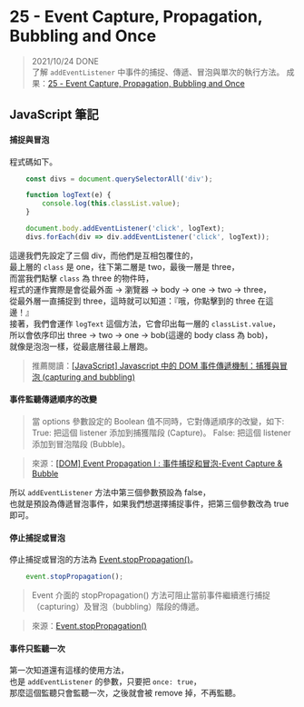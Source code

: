 
# 25 - Event Capture, Propagation, Bubbling and Once
> 2021/10/24 DONE  
了解 `addEventListener` 中事件的捕捉、傳遞、冒泡與單次的執行方法。
成果：[25 - Event Capture, Propagation, Bubbling and Once](https://alice-nor.github.io/JavaScript30/25%20-%20Event%20Capture,%20Propagation,%20Bubbling%20and%20Once/) 



## JavaScript 筆記 ##

#### 捕捉與冒泡

程式碼如下。  

```JavaScript
    const divs = document.querySelectorAll('div');

    function logText(e) {
        console.log(this.classList.value);
    }

    document.body.addEventListener('click', logText);
    divs.forEach(div => div.addEventListener('click', logText));
```

這邊我們先設定了三個 div，而他們是互相包覆住的，  
最上層的 `class` 是 one，往下第二層是 two，最後一層是 three，  
而當我們點擊 `class` 為 three 的物件時，  
程式的運作實際是會從最外面 -> 瀏覽器 -> body -> one -> two -> three，  
從最外層一直捕捉到 three，這時就可以知道：『哦，你點擊到的 three 在這邊！』  
接著，我們會運作 `logText` 這個方法，它會印出每一層的 `classList.value`，  
所以會依序印出 three -> two -> one -> bob(這邊的 body class 為 bob)，  
就像是泡泡一樣，從最底層往最上層跑。

> 推薦閱讀：[[JavaScript] Javascript 中的 DOM 事件傳遞機制：捕獲與冒泡 (capturing and bubbling)](https://medium.com/itsems-frontend/javascript-event-bubbling-capturing-794cd2d01e61) 

#### 事件監聽傳遞順序的改變

> 當 options 參數設定的 Boolean 值不同時，它對傳遞順序的改變，如下:
True: 把這個 listener 添加到捕獲階段 (Capture)。
False: 把這個 listener 添加到冒泡階段 (Bubble)。

> 來源：[[DOM] Event Propagation I : 事件捕捉和冒泡-Event Capture & Bubble](https://hsien-w-wei.medium.com/dom-event-propagation-i-%E4%BA%8B%E4%BB%B6%E6%8D%95%E6%8D%89%E5%92%8C%E5%86%92%E6%B3%A1-event-capture-bubble-8214bf146b35) 

所以 `addEventListener` 方法中第三個參數預設為 false，  
也就是預設為傳遞冒泡事件，如果我們想選擇捕捉事件，把第三個參數改為 true 即可。

#### 停止捕捉或冒泡

停止捕捉或冒泡的方法為 [Event.stopPropagation()](https://developer.mozilla.org/zh-TW/docs/Web/API/Event/stopPropagation)。

```JavaScript
    event.stopPropagation();
```

> Event 介面的 stopPropagation() 方法可阻止當前事件繼續進行捕捉（capturing）及冒泡（bubbling）階段的傳遞。

> 來源：[Event.stopPropagation()](https://developer.mozilla.org/zh-TW/docs/Web/API/Event/stopPropagation)

#### 事件只監聽一次

第一次知道還有這樣的使用方法，  
也是 `addEventListener` 的參數，只要把 `once: true`，  
那麼這個監聽只會監聽一次，之後就會被 remove 掉，不再監聽。